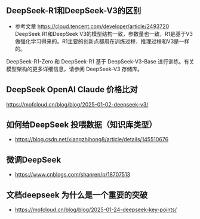 ## DeepSeek-R1和DeepSeek-V3的区别
- 参考文章 https://cloud.tencent.com/developer/article/2493720
DeepSeek R1和DeepSeek V3的模型结构一致，参数量也一致，R1是基于V3做强化学习得来的。R1主要的创新点都用在训练过程，推理过程和V3是一样的。

DeepSeek-R1-Zero 和 DeepSeek-R1 基于 DeepSeek-V3-Base 进行训练。有关模型架构的更多详细信息，请参阅 DeepSeek-V3 存储库。

## DeepSeek OpenAI Claude 价格比对
https://mofcloud.cn/blog/blog/2025-01-02-deepseek-v3/


## 如何给DeepSeek 投喂数据（知识库类型）
- https://blog.csdn.net/xiangzhihong8/article/details/145510676

## 微调DeepSeek 
- https://www.cnblogs.com/shanren/p/18707513


## 文档deepseek 为什么是一个重要的突破
- https://mofcloud.cn/blog/blog/2025-01-24-deepseek-key-points/